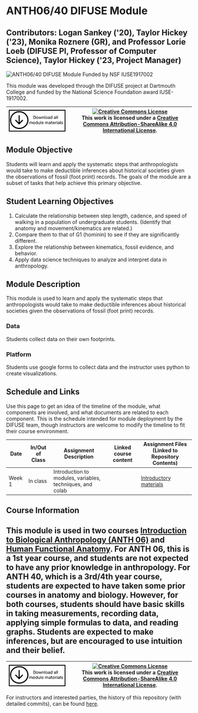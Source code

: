 # ANTH06/40 DIFUSE Module

## Contributors: Logan Sankey ('20), Taylor Hickey ('23), Monika Roznere (GR), and Professor Lorie Loeb (DIFUSE PI, Professor of Computer Science), Taylor Hickey ('23, Project Manager) 

![ANTH06/40 DIFUSE Module Funded by NSF IUSE1917002](https://github.com/difuse-dartmouth/anthropology-footprint-collect-analyze/blob/8de9aded5d3c48cd4f3a4cc30257e303777dbfd5/DIFUSE-ANTH6-40.png)

This module was developed through the DIFUSE project at Dartmouth College and funded by the National Science Foundation award IUSE-1917002.


| <a href="https://github.com/difuse-dartmouth/anthropology-footprint-collect-analyze/archive/refs/heads/main.zip"><img src="/repository-assets/download-all.png" alt="Download the entire module" align="center" style="width: 4in;"></a>| <a rel="license" href="http://creativecommons.org/licenses/by-sa/4.0/"><img alt="Creative Commons License" style="width=2in" src="https://i.creativecommons.org/l/by-sa/4.0/88x31.png" /><br></a>This work is licensed under a <a rel="license" href="http://creativecommons.org/licenses/by-sa/4.0/">Creative Commons Attribution-ShareAlike 4.0 International License</a>. |
|---------|----------|

## Module Objective 
Students will learn and apply the systematic steps that anthropologists would take to make deductible inferences about historical societies given the observations of fossil (foot print) records. The goals of the module are a subset of tasks that help achieve this primary objective.

## Student Learning Objectives
1. Calculate the relationship between step length, cadence, and speed of walking in a population of undergraduate students. (Identify that anatomy and movement/kinematics are related.)
2. Compare them to that of G1 (hominin) to see if they are significantly different.
3. Explore the relationship between kinematics, fossil evidence, and behavior.
4. Apply data science techniques to analyze and interpret data in anthropology.

## Module Description
This module is used to learn and apply the systematic steps that anthropologists would take to make deductible inferences about historical societies given the observations of fossil (foot print) records.

### Data
Students collect data on their own footprints.

### Platform
Students use google forms to collect data and the instructor uses python to create visualizations.

## Schedule and Links

Use this page to get an idea of the timeline of the module, what components are involved, and what documents are related to each component. This is the schedule intended for module deployment by the DIFUSE team, though instructors are welcome to modify the timeline to fit their course environment.

| Date             |  In/Out of Class | Assignment Description                     | Linked course content                                    | Assignment Files (Linked to Repository Contents) |
|------------------|-----------------|--------------------------------------------------|-------------------------------------------------|--------------------------------------------------|
| Week 1 | In class          |Introduction to modules, variables, techniques, and colab| | [Introductory materials](completed_module/components/assignment0/README.md) |

## Course Information
This module is used in two courses <a href="http://dartmouth.smartcatalogiq.com/current/orc/Departments-Programs-Undergraduate/Anthropology/ANTH-Anthropology/ANTH-6">Introduction to Biological Anthropology (ANTH 06)</a> and <a href="http://dartmouth.smartcatalogiq.com/current/orc/Departments-Programs-Undergraduate/Anthropology/ANTH-Anthropology/ANTH-40">Human Functional Anatomy</a>. For ANTH 06, this is a 1st year course, and students are not expected to have any prior knowledge in anthropology. For ANTH 40, which is a 3rd/4th year course, students are expected to have taken some prior courses in anatomy and biology. However, for both courses, students should have basic skills in taking measurements, recording data, applying simple formulas to data, and reading graphs. Students are expected to make inferences, but are encouraged to use intuition and their belief.
---

| <a href="https://github.com/difuse-dartmouth/anthropology-footprint-collect-analyze/archive/refs/heads/main.zip"><img src="/repository-assets/download-all.png" alt="Download the entire module" align="center" style="width: 4in;"></a>| <a rel="license" href="http://creativecommons.org/licenses/by-sa/4.0/"><img alt="Creative Commons License" style="width=2in" src="https://i.creativecommons.org/l/by-sa/4.0/88x31.png" /><br></a>This work is licensed under a <a rel="license" href="http://creativecommons.org/licenses/by-sa/4.0/">Creative Commons Attribution-ShareAlike 4.0 International License</a>. |
|---------|----------|

For instructors and interested parties, the history of this repository (with detailed commits), can be found [here](https://github.com/difuse-dartmouth/anthropology-footprint-collect-analyze/commits/main/).


